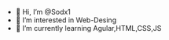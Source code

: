 - 👋 Hi, I’m @Sodx1
- 👀 I’m interested in Web-Desing
- 🌱 I’m currently learning Agular,HTML,CSS,JS

<!---
Sodx1/Sodx1 is a ✨ special ✨ repository because its `README.md` (this file) appears on your GitHub profile.
You can click the Preview link to take a look at your changes.
--->
